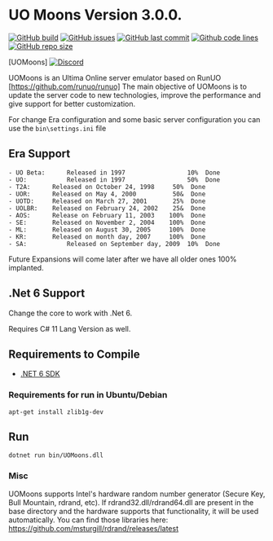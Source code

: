 # UO Moons Version 3.0.0.

[![GitHub build](https://img.shields.io/github/workflow/status/UO-Moons/UOMoons/Build?logo=github)](https://github.com/UO-Moons/UOMoons/actions)
[![GitHub issues](https://img.shields.io/github/issues/UO-Moons/UOMoons.svg)](https://github.com/UO-Moons/UOMoons/issues)
[![GitHub last commit](https://img.shields.io/github/last-commit/UO-Moons/UOMoons.svg)](https://github.com/UO-Moons/UOMoons/)
[![Github code lines](https://img.shields.io/tokei/lines/github/UO-Moons/UOMoons.svg)](https://github.com/UO-Moons/UOMoons/)
[![GitHub repo size](https://img.shields.io/github/repo-size/UO-Moons/UOMoons.svg)](https://github.com/UO-Moons/UOMoons/)

[UOMoons] [![Discord](https://img.shields.io/discord/205015541977579520.svg)](https://discord.gg/khBxP9Zgq6)

UOMoons is an Ultima Online server emulator based on RunUO [https://github.com/runuo/runuo]
The main objective of UOMoons is to update the server code to new technologies, improve the performance and give support for better customization.

For change Era configuration and some basic server configuration you can use the ```bin\settings.ini``` file
## Era Support
```
- UO Beta:      Released in 1997                 10%  Done
- UO:           Released in 1997                 50%  Done
- T2A: 		Released on October 24, 1998   	 50%  Done
- UOR: 		Released on May 4, 2000        	 50&  Done
- UOTD:		Released on March 27, 2001     	 25%  Done
- UOLBR:	Released on February 24, 2002  	 25&  Done
- AOS:		Release on February 11, 2003    100%  Done
- SE:		Released on November 2, 2004    100%  Done
- ML: 		Released on August 30, 2005     100%  Done
- KR: 		Released on month day, 2007     100%  Done
- SA:           Released on September day, 2009  10%  Done
```
Future Expansions will come later after we have all older ones 100% implanted.

## .Net 6 Support
Change the core to work with .Net 6.

Requires C# 11 Lang Version as well.

## Requirements to Compile
- [.NET 6 SDK](https://dotnet.microsoft.com/download/dotnet/6.0)


### Requirements for run in Ubuntu/Debian

```shell
apt-get install zlib1g-dev
```

## Run

```shell
dotnet run bin/UOMoons.dll
```

### Misc

UOMoons supports Intel's hardware random number generator (Secure Key, Bull Mountain, rdrand, etc).
If rdrand32.dll/rdrand64.dll are present in the base directory and the hardware supports that functionality, it will be used automatically. You can find those libraries here: https://github.com/msturgill/rdrand/releases/latest
